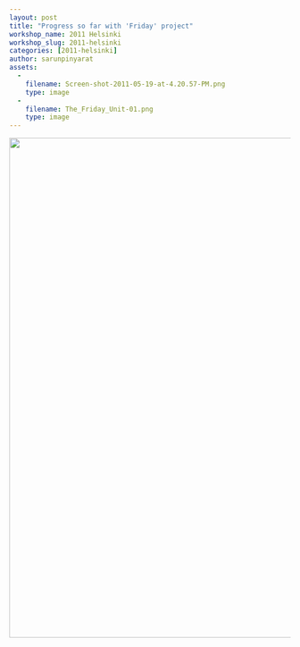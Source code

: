 ```yaml
---
layout: post
title: "Progress so far with 'Friday' project"
workshop_name: 2011 Helsinki
workshop_slug: 2011-helsinki
categories: [2011-helsinki]
author: sarunpinyarat 
assets:
  -
    filename: Screen-shot-2011-05-19-at-4.20.57-PM.png
    type: image
  -
    filename: The_Friday_Unit-01.png
    type: image
---
```

<a rel="attachment wp-att-191" href="http://workshops.nodebox.net/2011-2/progress-so-far-with-friday-project/screen-shot-2011-05-19-at-4-20-57-pm/">
</a><a rel="attachment wp-att-208" href="http://workshops.nodebox.net/2011-2/progress-so-far-with-friday-project/the_friday_unit-01/"><img class="aligncenter size-full wp-image-208" src="http://workshops.nodebox.net/2011-2/wp-content/uploads/2011/05/The_Friday_Unit-01.png" alt="" width="1024" height="895" /></a>
